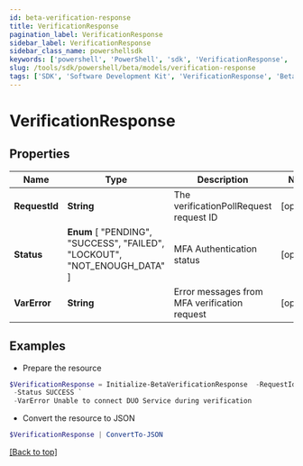 ```yaml
---
id: beta-verification-response
title: VerificationResponse
pagination_label: VerificationResponse
sidebar_label: VerificationResponse
sidebar_class_name: powershellsdk
keywords: ['powershell', 'PowerShell', 'sdk', 'VerificationResponse', 'BetaVerificationResponse'] 
slug: /tools/sdk/powershell/beta/models/verification-response
tags: ['SDK', 'Software Development Kit', 'VerificationResponse', 'BetaVerificationResponse']
---
```



# VerificationResponse

## Properties

Name | Type | Description | Notes
------------ | ------------- | ------------- | -------------
**RequestId** | **String** | The verificationPollRequest request ID | [optional] 
**Status** |  **Enum** [  "PENDING",    "SUCCESS",    "FAILED",    "LOCKOUT",    "NOT_ENOUGH_DATA" ] | MFA Authentication status | [optional] 
**VarError** | **String** | Error messages from MFA verification request | [optional] 

## Examples

- Prepare the resource
```powershell
$VerificationResponse = Initialize-BetaVerificationResponse  -RequestId 089899f13a8f4da7824996191587bab9 `
 -Status SUCCESS `
 -VarError Unable to connect DUO Service during verification
```

- Convert the resource to JSON
```powershell
$VerificationResponse | ConvertTo-JSON
```


[[Back to top]](#) 

